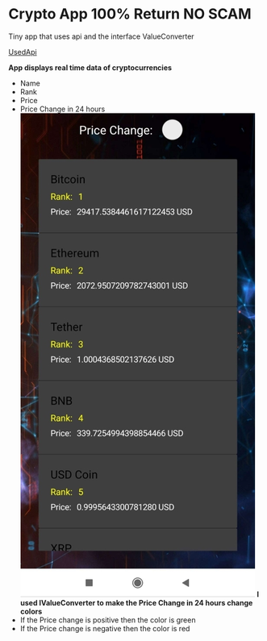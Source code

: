 # Crypto App 100% Return NO SCAM
Tiny app that uses api and the interface ValueConverter  
  
[UsedApi](https://docs.coincap.io/)  

**App displays real time data of cryptocurrencies**
+ Name
+ Rank
+ Price
+ Price Change in 24 hours  
![Image1](https://github.com/Hiraxdd/Crypto-100-return/blob/main/images/hjjj.jpg)
**I used IValueConverter to make the Price Change in 24 hours change colors**
+ If the Price change is positive then the color is green  
+ If the Price change is negative then the color is red  



